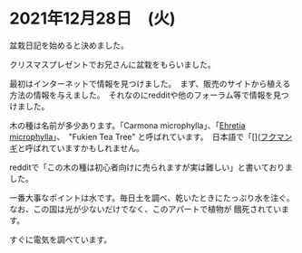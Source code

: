 # 2021年12月28日　(火)
盆栽日記を始めると決めました。

クリスマスプレゼントでお兄さんに盆栽をもらいました。

最初はインターネットで情報を見つけました。　まず、販売のサイトから植える方法の情報を与えました。　それなのにredditや他のフォーラム等で情報を見つけました。

木の種は名前が多少あります。「Carmona microphylla」、「[Ehretia microphylla](https://en.wikipedia.org/wiki/Ehretia_microphylla)」、　"Fukien Tea Tree" と呼ばれています。　日本語で「[]([フクマンギ](https://ja.wikipedia.org/wiki/%E3%83%95%E3%82%AF%E3%83%9E%E3%83%B3%E3%82%AE)と呼ばれていますかもしれません。

redditで「この木の種は初心者向けに売られますが実は難しい」と書いておりました。

一番大事なポイントは水です。毎日土を調べ、乾いたときにたっぷり水を注ぐ。　なお、この国は光が少ないだけでなく、このアパートで植物が 餓死されています。

すぐに電気を調べています。